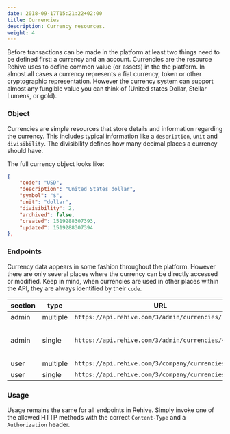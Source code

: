```yaml
---
date: 2018-09-17T15:21:22+02:00
title: Currencies
description: Currency resources.
weight: 4
---
```


Before transactions can be made in the platform at least two things need to be defined first: a currency and an account. Currencies are the resource Rehive uses to define common value (or assets) in the the platform. In almost all cases a currency represents a fiat currency, token or other cryptographic representation. However the currency system can support almost any fungible value you can think of (United states Dollar, Stellar Lumens, or gold).

### Object

Currencies are simple resources that store details and information regarding the currency. This includes typical information like a `description`, `unit` and `divisibility`. The divisibility defines how many decimal places a currency should have.

The full currency object looks like:

```json
{
    "code": "USD",
    "description": "United States dollar",
    "symbol": "$",
    "unit": "dollar",
    "divisibility": 2,
    "archived": false,
    "created": 1519288307393,
    "updated": 1519288307394
},
```

### Endpoints

Currency data appears in some fashion throughout the platform. However there are only several places where the currency can be directly accessed or modified. Keep in mind, when currencies are used in other places within the API, they are always identified by their `code`.

section | type| URL | methods
---|---|---|---
admin | multiple |  `https://api.rehive.com/3/admin/currencies/` | `GET`, `POST`
admin | single |  `https://api.rehive.com/3/admin/currencies/<id>/` | `GET`, `PATCH`, `PUT`, `DELETE`
user | multiple | `https://api.rehive.com/3/company/currencies/` | `GET`
user | single | `https://api.rehive.com/3/company/currencies/<id>/` | `GET`

### Usage

Usage remains the same for all endpoints in Rehive. Simply invoke one of the allowed HTTP methods with the correct `Content-Type` and a `Authorization` header.
